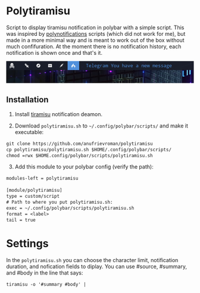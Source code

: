 # Polytiramisu

Script to display tiramisu notification in polybar with a simple script. 
This was inspired by [polynotifications](https://github.com/tam-carre/polynotifications) scripts (which did not work for me), but made in a more minimal way and is meant to work out of the box without much confifuration. At the moment there is no notification history, each notification is shown once and that's it.

![screenshot](screenshot.png)

## Installation

1. Install [tiramisu](https://github.com/Sweets/tiramisu) notification deamon.

2. Download `polytiramisu.sh` to `~/.config/polybar/scripts/` and make it executable:

```
git clone https://github.com/anufrievroman/polytiramisu
cp polytiramisu/polytiramisu.sh $HOME/.config/polybar/scripts/
chmod =rwx $HOME.config/polybar/scripts/polytiramisu.sh
```

3. Add this module to your polybar config (verify the path):

```
modules-left = polytiramisu

[module/polytiramisu]
type = custom/script
# Path to where you put polytiramisu.sh:
exec = ~/.config/polybar/scripts/polytiramisu.sh
format = <label>
tail = true
```

# Settings

In the `polytiramisu.sh` you can choose the character limit, notification duration, and nofication fields to diplay. You can use #source, #summary, and #body in the line that says:

```
tiramisu -o '#summary #body' |
```
